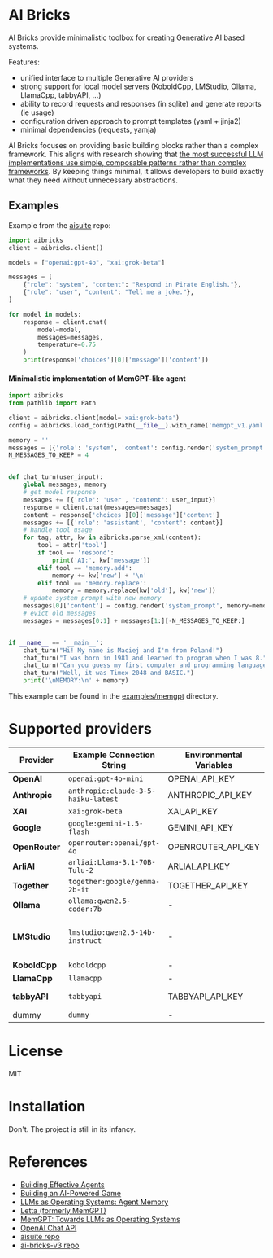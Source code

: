 # AI Bricks

AI Bricks provide minimalistic toolbox for creating Generative AI based systems.

Features:
- unified interface to multiple Generative AI providers
- strong support for local model servers (KoboldCpp, LMStudio, Ollama, LlamaCpp, tabbyAPI, ...)
- ability to record requests and responses (in sqlite) and generate reports (ie usage)
- configuration driven approach to prompt templates (yaml + jinja2)
- minimal dependencies (requests, yamja)

AI Bricks focuses on providing basic building blocks rather than a complex framework. This aligns with research showing that [the most successful LLM implementations use simple, composable patterns rather than complex frameworks](https://www.anthropic.com/research/building-effective-agents). By keeping things minimal, it allows developers to build exactly what they need without unnecessary abstractions.


## Examples

Example from the [aisuite](https://github.com/andrewyng/aisuite) repo:
```python
import aibricks
client = aibricks.client()

models = ["openai:gpt-4o", "xai:grok-beta"]

messages = [
    {"role": "system", "content": "Respond in Pirate English."},
    {"role": "user", "content": "Tell me a joke."},
]

for model in models:
    response = client.chat(
        model=model,
        messages=messages,
        temperature=0.75
    )
    print(response['choices'][0]['message']['content'])
```


#### Minimalistic implementation of MemGPT-like agent
```python
import aibricks
from pathlib import Path

client = aibricks.client(model='xai:grok-beta')
config = aibricks.load_config(Path(__file__).with_name('memgpt_v1.yaml'))

memory = ''
messages = [{'role': 'system', 'content': config.render('system_prompt', memory=memory)}]
N_MESSAGES_TO_KEEP = 4


def chat_turn(user_input):
    global messages, memory
    # get model response
    messages += [{'role': 'user', 'content': user_input}]
    response = client.chat(messages=messages)
    content = response['choices'][0]['message']['content']
    messages += [{'role': 'assistant', 'content': content}]
    # handle tool usage
    for tag, attr, kw in aibricks.parse_xml(content):
        tool = attr['tool']
        if tool == 'respond':
            print('AI:', kw['message'])
        elif tool == 'memory.add':
            memory += kw['new'] + '\n'
        elif tool == 'memory.replace':
            memory = memory.replace(kw['old'], kw['new'])
    # update system prompt with new memory
    messages[0]['content'] = config.render('system_prompt', memory=memory)
    # evict old messages
    messages = messages[0:1] + messages[1:][-N_MESSAGES_TO_KEEP:]


if __name__ == '__main__':
    chat_turn("Hi! My name is Maciej and I'm from Poland!")
    chat_turn("I was born in 1981 and learned to program when I was 8.")
    chat_turn("Can you guess my first computer and programming language?")
    chat_turn("Well, it was Timex 2048 and BASIC.")
    print('\nMEMORY:\n' + memory)
```
This example can be found in the [examples/memgpt](examples/memgpt) directory.

# Supported providers

| Provider       | Example Connection String           | Environmental Variables  | Notes |
|----------------|-------------------------------------|--------------------------|-------|
| **OpenAI**     | `openai:gpt-4o-mini`                | OPENAI_API_KEY           |       |
| **Anthropic**  | `anthropic:claude-3-5-haiku-latest` | ANTHROPIC_API_KEY        |       |
| **XAI**        | `xai:grok-beta`                     | XAI_API_KEY              |       |
| **Google**     | `google:gemini-1.5-flash`           | GEMINI_API_KEY           |       |
| **OpenRouter** | `openrouter:openai/gpt-4o`          | OPENROUTER_API_KEY       |       |
| **ArliAI**     | `arliai:Llama-3.1-70B-Tulu-2`       | ARLIAI_API_KEY           |       |
| **Together**   | `together:google/gemma-2b-it`       | TOGETHER_API_KEY         |       |
| **Ollama**     | `ollama:qwen2.5-coder:7b`           | -                        | GGUF  |
| **LMStudio**   | `lmstudio:qwen2.5-14b-instruct`     | -                        | GGUF<br>dynamic model loading |
| **KoboldCpp**  | `koboldcpp`                         | -                        | GGUF  |
| **LlamaCpp**   | `llamacpp`                          | -                        | GGUF  |
| **tabbyAPI**   | `tabbyapi`                          | TABBYAPI_API_KEY         | EXL2, GPTQ |
| dummy          | `dummy`                             | -                        |       |


# License

MIT

# Installation

Don't. The project is still in its infancy.


# References

- [Building Effective Agents](https://www.anthropic.com/research/building-effective-agents)
- [Building an AI-Powered Game](https://learn.deeplearning.ai/courses/building-an-ai-powered-game)
- [LLMs as Operating Systems: Agent Memory](https://learn.deeplearning.ai/courses/llms-as-operating-systems-agent-memory)
- [Letta (formerly MemGPT)](https://github.com/letta-ai/letta)
- [MemGPT: Towards LLMs as Operating Systems](https://arxiv.org/abs/2310.08560)
- [OpenAI Chat API](https://platform.openai.com/docs/api-reference/chat)
- [aisuite repo](https://github.com/andrewyng/aisuite)
- [ai-bricks-v3 repo](https://github.com/mobarski/ai-bricks-v3)
